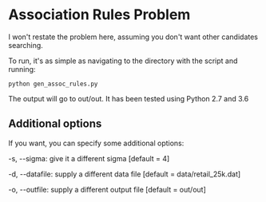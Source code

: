 # Association Rules Problem

I won't restate the problem here, assuming you don't want other candidates searching.

To run, it's as simple as navigating to the directory with the script and running:

`python gen_assoc_rules.py`

The output will go to out/out.
It has been tested using Python 2.7 and 3.6

## Additional options
If you want, you can specify some additional options:

-s, --sigma: give it a different sigma [default = 4]

-d, --datafile: supply a different data file [default = data/retail_25k.dat]

-o, --outfile: supply a different output file [default = out/out]
